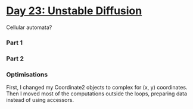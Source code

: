 # [Day 23: Unstable Diffusion](https://adventofcode.com/2022/day/23)

Cellular automata?

### Part 1



### Part 2





### Optimisations
First, I changed my Coordinate2 objects to complex for (x, y) coordinates.
Then I moved most of the computations outside the loops, preparing data instead of using accessors.
